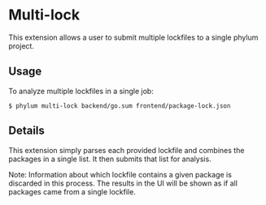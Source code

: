 # Multi-lock

This extension allows a user to submit multiple lockfiles to a single phylum project.

## Usage

To analyze multiple lockfiles in a single job:

```
$ phylum multi-lock backend/go.sum frontend/package-lock.json
```

## Details

This extension simply parses each provided lockfile and combines the packages
in a single list. It then submits that list for analysis.

Note: Information about which lockfile contains a given package is discarded in
this process. The results in the UI will be shown as if all packages came from
a single lockfile.
